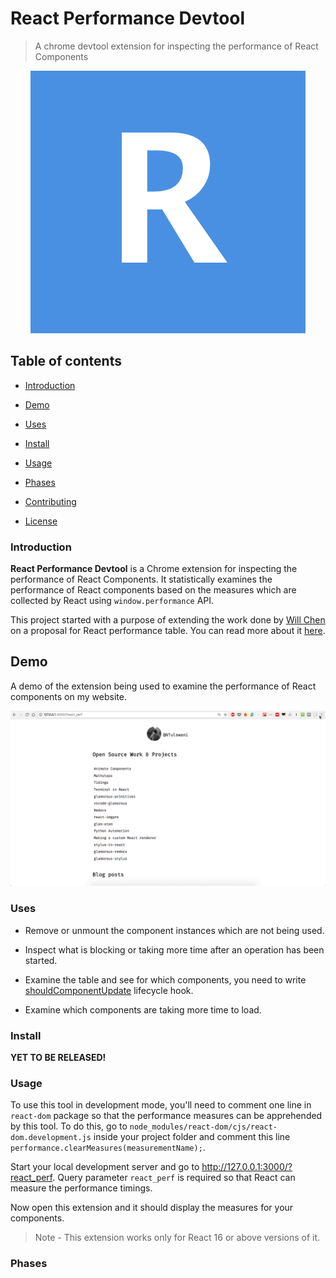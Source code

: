 # React Performance Devtool

> A chrome devtool extension for inspecting the performance of React Components

<p align="center">
  <img src="./RPLogo.png">
</p>

## Table of contents

* [Introduction](#introduction)

* [Demo](#demo)

* [Uses](#uses)

* [Install](#install)

* [Usage](#usage)

* [Phases](#phases)

* [Contributing](#contributing)

* [License](#license)


### Introduction

**React Performance Devtool** is a Chrome extension for inspecting the performance of React Components. It statistically examines the performance of React components based on the measures which are collected by React using `window.performance` API.

This project started with a purpose of extending the work done by [Will Chen](https://github.com/wwwillchen) on a proposal for React performance table. You can read more about it [here](https://github.com/facebook/react-devtools/issues/801#issuecomment-350919145).

## Demo

A demo of the extension being used to examine the performance of React components on my website.

<p align="center">
  <img src="./Demo.gif">
</p>

### Uses

* Remove or unmount the component instances which are not being used.

* Inspect what is blocking or taking more time after an operation has been started.

* Examine the table and see for which components, you need to write [shouldComponentUpdate]() lifecycle hook.

* Examine which components are taking more time to load.

### Install

**YET TO BE RELEASED!**

### Usage

To use this tool in development mode, you'll need to comment one line in `react-dom` package so that the performance measures can be apprehended by this tool. To do this, go to `node_modules/react-dom/cjs/react-dom.development.js` inside your project folder and comment this line `performance.clearMeasures(measurementName);`.

Start your local development server and go to http://127.0.0.1:3000/?react_perf. Query parameter `react_perf` is required so that React can measure the performance timings.

Now open this extension and it should display the measures for your components.

> Note - This extension works only for React 16 or above versions of it.  

### Phases
